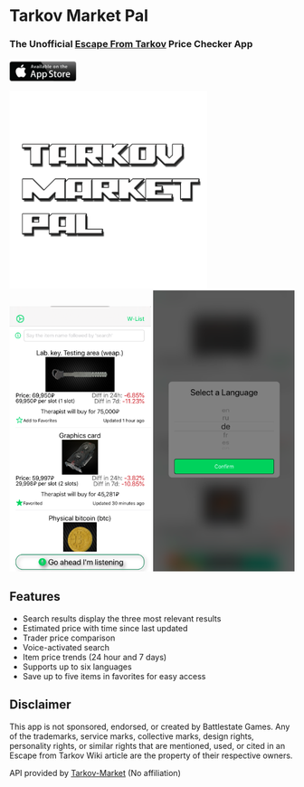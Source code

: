 # Tarkov Market Pal

### The Unofficial [Escape From Tarkov](https://www.escapefromtarkov.com/) Price Checker App

[<img src = "Images/appstore.png" height="40">](https://apps.apple.com/ca/app/tarkov-market-pal/id1513275400)

<img src = "Images/TARKOV3.png" height="350"> <img src = "Images/Home%20screen.png" width="250"> <img src = "Images/Language%20support.png" width="250"> 

## Features

- Search results display the three most relevant results
- Estimated price with time since last updated
- Trader price comparison
- Voice-activated search
- Item price trends (24 hour and 7 days)
- Supports up to six languages
- Save up to five items in favorites for easy access

## Disclaimer
This app is not sponsored, endorsed, or created by Battlestate Games. Any of the trademarks, service marks, collective marks, design rights, personality rights, or similar rights that are mentioned, used, or cited in an Escape from Tarkov Wiki article are the property of their respective owners.

API provided by [Tarkov-Market](https://tarkov-market.com/) (No affiliation)
